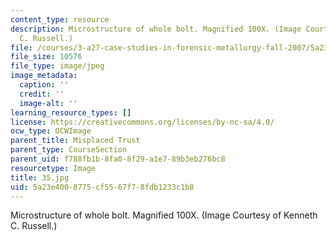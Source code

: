 ```yaml
---
content_type: resource
description: Microstructure of whole bolt. Magnified 100X. (Image Courtesy of Kenneth
  C. Russell.)
file: /courses/3-a27-case-studies-in-forensic-metallurgy-fall-2007/5a23e4008775cf5567f78fdb1233c1b8_35.jpg
file_size: 10576
file_type: image/jpeg
image_metadata:
  caption: ''
  credit: ''
  image-alt: ''
learning_resource_types: []
license: https://creativecommons.org/licenses/by-nc-sa/4.0/
ocw_type: OCWImage
parent_title: Misplaced Trust
parent_type: CourseSection
parent_uid: f788fb1b-8fa0-8f29-a1e7-89b3eb276bc8
resourcetype: Image
title: 35.jpg
uid: 5a23e400-8775-cf55-67f7-8fdb1233c1b8
---
```

Microstructure of whole bolt. Magnified 100X. (Image Courtesy of Kenneth C. Russell.)
